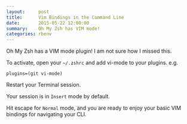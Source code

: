 ```yaml
---
layout:     post
title:      Vim Bindings in the Command Line
date:       2015-05-22 12:00:00
summary:    Oh My Zsh has VIM mode!
categories: rbenv
---
```


Oh My Zsh has a VIM mode plugin! I am not sure how I missed this.

To activate, open your `~/.zshrc` and add vi-mode to your plugins. e.g.

    plugins=(git vi-mode)

Restart your Terminal session.

Your session is in `Insert` mode by default.

Hit escape for `Normal` mode, and you are ready to enjoy your basic VIM bindings for navigating
your CLI.



